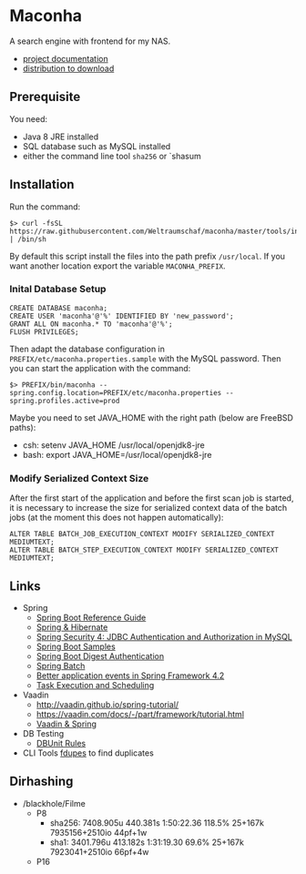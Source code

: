 # Maconha

A search engine with frontend for my NAS.

* [project documentation](https://ci.weltraumschaf.de/job/maconha/site/)
* [distribution to download](https://ci.weltraumschaf.de/job/maconha/lastSuccessfulBuild/artifact/target/maconha-dsitribution-1.0.0-SNAPSHOT.tar)

## Prerequisite

You need:

* Java 8 JRE installed
* SQL database such as MySQL installed
* either the command line tool `sha256` or `shasum

## Installation

Run the command:

```
$> curl -fsSL https://raw.githubusercontent.com/Weltraumschaf/maconha/master/tools/install.sh | /bin/sh
```

By default this script install the files into the path prefix `/usr/local`. If you want another location export
the variable `MACONHA_PREFIX`.

### Inital Database Setup

```
CREATE DATABASE maconha;
CREATE USER 'maconha'@'%' IDENTIFIED BY 'new_password';
GRANT ALL ON maconha.* TO 'maconha'@'%';
FLUSH PRIVILEGES;
```

Then adapt the database configuration in `PREFIX/etc/maconha.properties.sample` with the MySQL password.
Then you can start the application with the command:

```
$> PREFIX/bin/maconha --spring.config.location=PREFIX/etc/maconha.properties --spring.profiles.active=prod
```

Maybe you need to set JAVA_HOME with the right path (below are FreeBSD paths):

- csh: setenv JAVA_HOME /usr/local/openjdk8-jre
- bash: export JAVA_HOME=/usr/local/openjdk8-jre
    
### Modify Serialized Context Size
 
After the first start of the application and before the first scan job is started, it is necessary to increase the size
for serialized context data of the batch jobs (at the moment this does not happen automatically):

```
ALTER TABLE BATCH_JOB_EXECUTION_CONTEXT MODIFY SERIALIZED_CONTEXT MEDIUMTEXT;
ALTER TABLE BATCH_STEP_EXECUTION_CONTEXT MODIFY SERIALIZED_CONTEXT MEDIUMTEXT;
```

## Links

- Spring
    - [Spring Boot Reference Guide](http://docs.spring.io/spring-boot/docs/1.5.3.RELEASE/reference/htmlsingle/)
    - [Spring & Hibernate](http://websystique.com/springmvc/spring-4-mvc-and-hibernate4-integration-example-using-annotations/)
    - [Spring Security 4: JDBC Authentication and Authorization in MySQL](https://dzone.com/articles/spring-security-4-authenticate-and-authorize-users)
    - [Spring Boot Samples](https://github.com/spring-projects/spring-boot/tree/master/spring-boot-samples)
    - [Spring Boot Digest Authentication](http://stackoverflow.com/questions/33918432/digest-auth-in-spring-security-with-rest-and-javaconfig)
    - [Spring Batch](http://projects.spring.io/spring-batch/)
    - [Better application events in Spring Framework 4.2](https://spring.io/blog/2015/02/11/better-application-events-in-spring-framework-4-2)
    - [Task Execution and Scheduling](http://docs.spring.io/spring/docs/current/spring-framework-reference/html/scheduling.html#scheduling-annotation-support-scheduled)
- Vaadin
    - <http://vaadin.github.io/spring-tutorial/>
    - <https://vaadin.com/docs/-/part/framework/tutorial.html>
    - [Vaadin & Spring](https://vaadin.com/spring)
- DB Testing
    - [DBUnit Rules](https://rpestano.wordpress.com/2016/06/20/ruling-database-testing-with-dbunit-rules/)
- CLI Tools
    [fdupes](https://github.com/adrianlopezroche/fdupes) to find duplicates
    
## Dirhashing

- /blackhole/Filme
    - P8
        - sha256: 7408.905u 440.381s 1:50:22.36 118.5%    25+167k 7935156+2510io 44pf+1w
        - sha1:   3401.796u 413.182s 1:31:19.30 69.6%     25+167k 7923041+2510io 66pf+4w
    - P16